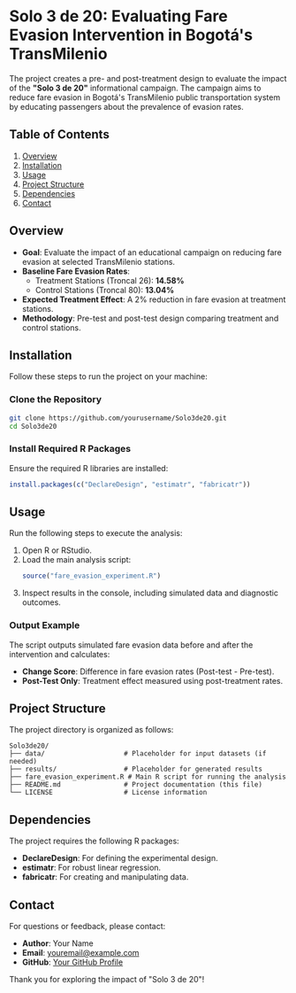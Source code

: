 # Solo 3 de 20: Evaluating Fare Evasion Intervention in Bogotá's TransMilenio

The project creates a pre- and post-treatment design to evaluate the impact of the **"Solo 3 de 20"** informational campaign. The campaign aims to reduce fare evasion in Bogotá's TransMilenio public transportation system by educating passengers about the prevalence of evasion rates.

## Table of Contents

1. [Overview](#overview)
2. [Installation](#installation)
3. [Usage](#usage)
4. [Project Structure](#project-structure)
5. [Dependencies](#dependencies)
6. [Contact](#contact)

## Overview

- **Goal**: Evaluate the impact of an educational campaign on reducing fare evasion at selected TransMilenio stations.
- **Baseline Fare Evasion Rates**:
    - Treatment Stations (Troncal 26): **14.58%**
    - Control Stations (Troncal 80): **13.04%**
- **Expected Treatment Effect**: A 2% reduction in fare evasion at treatment stations.
- **Methodology**: Pre-test and post-test design comparing treatment and control stations.

## Installation

Follow these steps to run the project on your machine:

### Clone the Repository

```bash
git clone https://github.com/yourusername/Solo3de20.git
cd Solo3de20
```

### Install Required R Packages

Ensure the required R libraries are installed:

```R
install.packages(c("DeclareDesign", "estimatr", "fabricatr"))
```

## Usage

Run the following steps to execute the analysis:

1. Open R or RStudio.
2. Load the main analysis script:
   ```R
   source("fare_evasion_experiment.R")
   ```
3. Inspect results in the console, including simulated data and diagnostic outcomes.

### Output Example

The script outputs simulated fare evasion data before and after the intervention and calculates:

- **Change Score**: Difference in fare evasion rates (Post-test - Pre-test).
- **Post-Test Only**: Treatment effect measured using post-treatment rates.

## Project Structure

The project directory is organized as follows:

```
Solo3de20/
├── data/                    # Placeholder for input datasets (if needed)
├── results/                 # Placeholder for generated results
├── fare_evasion_experiment.R # Main R script for running the analysis
├── README.md                # Project documentation (this file)
└── LICENSE                  # License information
```

## Dependencies

The project requires the following R packages:
- **DeclareDesign**: For defining the experimental design.
- **estimatr**: For robust linear regression.
- **fabricatr**: For creating and manipulating data.

## Contact

For questions or feedback, please contact:
- **Author**: Your Name
- **Email**: youremail@example.com
- **GitHub**: [Your GitHub Profile](https://github.com/yourusername)

Thank you for exploring the impact of "Solo 3 de 20"!
